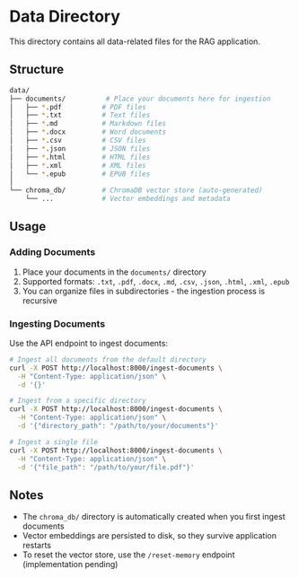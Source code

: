 # Data Directory

This directory contains all data-related files for the RAG application.

## Structure

```bash
data/
├── documents/          # Place your documents here for ingestion
│   ├── *.pdf          # PDF files
│   ├── *.txt          # Text files
│   ├── *.md           # Markdown files
│   ├── *.docx         # Word documents
│   ├── *.csv          # CSV files
│   ├── *.json         # JSON files
│   ├── *.html         # HTML files
│   ├── *.xml          # XML files
│   └── *.epub         # EPUB files
│
└── chroma_db/         # ChromaDB vector store (auto-generated)
    └── ...            # Vector embeddings and metadata
```

## Usage

### Adding Documents

1. Place your documents in the `documents/` directory
2. Supported formats: `.txt`, `.pdf`, `.docx`, `.md`, `.csv`, `.json`, `.html`, `.xml`, `.epub`
3. You can organize files in subdirectories - the ingestion process is recursive

### Ingesting Documents

Use the API endpoint to ingest documents:

```bash
# Ingest all documents from the default directory
curl -X POST http://localhost:8000/ingest-documents \
  -H "Content-Type: application/json" \
  -d '{}'

# Ingest from a specific directory
curl -X POST http://localhost:8000/ingest-documents \
  -H "Content-Type: application/json" \
  -d '{"directory_path": "/path/to/your/documents"}'

# Ingest a single file
curl -X POST http://localhost:8000/ingest-documents \
  -H "Content-Type: application/json" \
  -d '{"file_path": "/path/to/your/file.pdf"}'
```

## Notes

- The `chroma_db/` directory is automatically created when you first ingest documents
- Vector embeddings are persisted to disk, so they survive application restarts
- To reset the vector store, use the `/reset-memory` endpoint (implementation pending)
